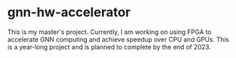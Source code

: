 # gnn-hw-accelerator
 This is my master's project. Currently, I am working on using FPGA to accelerate GNN computing and achieve speedup over CPU and GPUs. This is a year-long project and is planned to complete by the end of 2023. 

